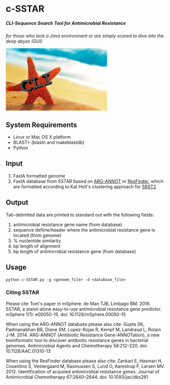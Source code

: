 # c-SSTAR
##### CLI-Sequence Search Tool for Antimicrobial Resistance
*for those who lack a Java environment or are simply scared to dive into the deep abyss (GUI)*

![alt tag](https://github.com/chrisgulvik/images/raw/master/c-SSTAR.jpeg)


## System Requirements
- Linux or Mac OS X platform
- BLAST+ (blastn and makeblastdb)
- Python


## Input
1. FastA formatted genome
2. FastA database from SSTAR based on [ARG-ANNOT](https://github.com/tomdeman-bio/Sequence-Search-Tool-for-Antimicrobial-Resistance-SSTAR-/raw/master/ARG-ANNOT.srst2.fasta) or [ResFinder](https://github.com/tomdeman-bio/Sequence-Search-Tool-for-Antimicrobial-Resistance-SSTAR-/raw/master/ResFinder_12-14-2015.srst2.fasta), which are formatted according to Kat Holt's clustering approach for [SRST2](https://github.com/katholt/srst2/tree/master/database_clustering)


## Output
Tab-delimited data are printed to standard out with the following fields:
1. antimicrobial resistance gene name (from database)
2. sequence defline/header where the antimicrobial resistance gene is located (from genome)
3. % nucleotide similarity
4. bp length of alignment
5. bp length of antimicrobial resistance gene (from database)


## Usage
`python c-SSTAR.py -g <genome_file> -d <database_file>`


### Citing SSTAR
Please cite Tom's paper in mSphere: de Man TJB, Limbago BM. 2016. SSTAR, a stand-alone easy-to-use antimicrobial resistance gene predictor. mSphere 1(1): e00050-15. doi: 10.1128/mSphere.00050-15

When using the ARG-ANNOT database please also cite: Gupta SK, Padmanabhan BR, Diene SM, Lopez-Rojas R, Kempf M, Landraud L, Rolain J-M. 2014. ARG-ANNOT (Antibiotic Resistance Gene-ANNOTation), a new bioinformatic tool to discover antibiotic resistance genes in bacterial genomes. Antimicrobial Agents and Chemotherapy 58:212–220. doi: 10.1128/AAC.01310-13

When using the ResFinder database please also cite: Zankari E, Hasman H, Cosentino S, Vestergaard M, Rasmussen S, Lund O, Aarestrup F, Larsen MV. 2012. Identification of acquired antimicrobial resistance genes. Journal of Antimicrobial Chemotherapy 67:2640–2644. doi: 10.1093/jac/dks261
